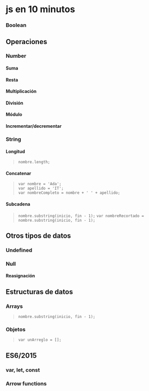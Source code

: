 # js en 10 minutos

### Boolean

## Operaciones

### Number 

#### Suma
#### Resta
#### Multiplicación
#### División
#### Módulo
#### Incrementar/decrementar

### String 

#### Longitud

> `nombre.length;`

#### Concatenar

> `var nombre = 'Ada';`  
> `var apellido = 'IT';`  
> `var nombreCompleto = nombre + ' ' + apellido;` 

#### Subcadena

> `nombre.substring(inicio, fin - 1);` 
> `var nombreRecortado = nombre.substring(inicio, fin - 1);` 

## Otros tipos de datos 

### Undefined
### Null

#### Reasignación

## Estructuras de datos

### Arrays

> `nombre.substring(inicio, fin - 1);`  

### Objetos

> `var unArreglo = [];`  



## ES6/2015

### var, let, const
### Arrow functions
